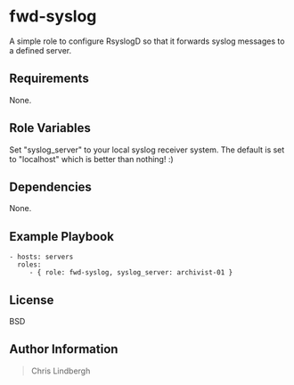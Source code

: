 fwd-syslog
=========

A simple role to configure RsyslogD so that it forwards syslog messages to a defined server.

Requirements
------------

None.

Role Variables
--------------

Set "syslog_server" to your local syslog receiver system.  The default is set to "localhost" which is better than nothing! :)

Dependencies
------------

None.

Example Playbook
----------------

    - hosts: servers
      roles:
         - { role: fwd-syslog, syslog_server: archivist-01 }

License
-------

BSD

Author Information
------------------

> Chris Lindbergh

